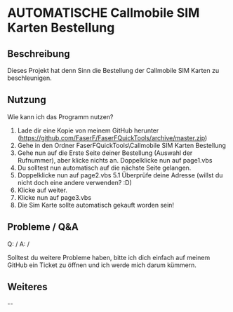 # AUTOMATISCHE Callmobile SIM Karten Bestellung

## Beschreibung

Dieses Projekt hat denn Sinn die Bestellung der Callmobile SIM Karten zu beschleunigen.

## Nutzung

Wie kann ich das Programm nutzen?
1. Lade dir eine Kopie von meinem GitHub herunter (https://github.com/FaserF/FaserFQuickTools/archive/master.zip)
2. Gehe in den Ordner FaserFQuickTools\Callmobile SIM Karten Bestellung
3. Gehe nun auf die Erste Seite deiner Bestellung (Auswahl der Rufnummer), aber klicke nichts an. Doppelklicke nun auf page1.vbs
4. Du solltest nun automatisch auf die nächste Seite gelangen.
5. Doppelklicke nun auf page2.vbs
5.1 Überprüfe deine Adresse (willst du nicht doch eine andere verwenden? :D)
6. Klicke auf weiter.
7. Klicke nun auf page3.vbs
8. Die Sim Karte sollte automatisch gekauft worden sein!

## Probleme / Q&A

Q: /
A: /

Solltest du weitere Probleme haben, bitte ich dich einfach auf meinem GitHub ein Ticket zu öffnen und ich werde mich darum kümmern.

## Weiteres

--
